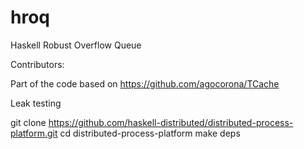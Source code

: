 hroq
====

Haskell Robust Overflow Queue

Contributors:

  Part of the code based on https://github.com/agocorona/TCache


Leak testing

git clone https://github.com/haskell-distributed/distributed-process-platform.git
cd distributed-process-platform
make deps
